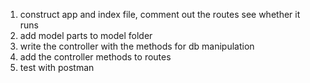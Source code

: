 1. construct app and index file, comment out the routes
see whether it runs
2. add model parts to model folder
3. write the controller with the methods for db manipulation
4. add the controller methods to routes
5. test with postman
